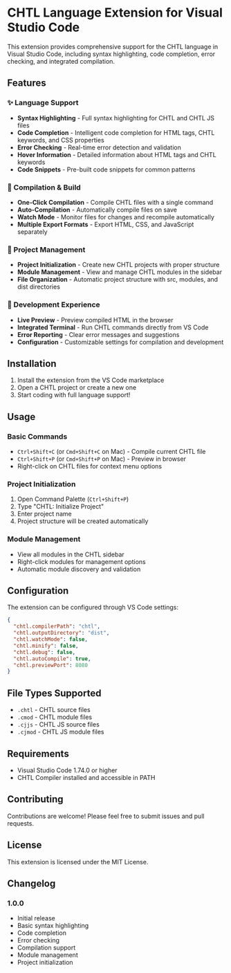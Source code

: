# CHTL Language Extension for Visual Studio Code

This extension provides comprehensive support for the CHTL language in Visual Studio Code, including syntax highlighting, code completion, error checking, and integrated compilation.

## Features

### ✨ Language Support
- **Syntax Highlighting** - Full syntax highlighting for CHTL and CHTL JS files
- **Code Completion** - Intelligent code completion for HTML tags, CHTL keywords, and CSS properties
- **Error Checking** - Real-time error detection and validation
- **Hover Information** - Detailed information about HTML tags and CHTL keywords
- **Code Snippets** - Pre-built code snippets for common patterns

### 🔧 Compilation & Build
- **One-Click Compilation** - Compile CHTL files with a single command
- **Auto-Compilation** - Automatically compile files on save
- **Watch Mode** - Monitor files for changes and recompile automatically
- **Multiple Export Formats** - Export HTML, CSS, and JavaScript separately

### 📁 Project Management
- **Project Initialization** - Create new CHTL projects with proper structure
- **Module Management** - View and manage CHTL modules in the sidebar
- **File Organization** - Automatic project structure with src, modules, and dist directories

### 🎨 Development Experience
- **Live Preview** - Preview compiled HTML in the browser
- **Integrated Terminal** - Run CHTL commands directly from VS Code
- **Error Reporting** - Clear error messages and suggestions
- **Configuration** - Customizable settings for compilation and development

## Installation

1. Install the extension from the VS Code marketplace
2. Open a CHTL project or create a new one
3. Start coding with full language support!

## Usage

### Basic Commands

- `Ctrl+Shift+C` (or `Cmd+Shift+C` on Mac) - Compile current CHTL file
- `Ctrl+Shift+P` (or `Cmd+Shift+P` on Mac) - Preview in browser
- Right-click on CHTL files for context menu options

### Project Initialization

1. Open Command Palette (`Ctrl+Shift+P`)
2. Type "CHTL: Initialize Project"
3. Enter project name
4. Project structure will be created automatically

### Module Management

- View all modules in the CHTL sidebar
- Right-click modules for management options
- Automatic module discovery and validation

## Configuration

The extension can be configured through VS Code settings:

```json
{
  "chtl.compilerPath": "chtl",
  "chtl.outputDirectory": "dist",
  "chtl.watchMode": false,
  "chtl.minify": false,
  "chtl.debug": false,
  "chtl.autoCompile": true,
  "chtl.previewPort": 8080
}
```

## File Types Supported

- `.chtl` - CHTL source files
- `.cmod` - CHTL module files
- `.cjjs` - CHTL JS source files
- `.cjmod` - CHTL JS module files

## Requirements

- Visual Studio Code 1.74.0 or higher
- CHTL Compiler installed and accessible in PATH

## Contributing

Contributions are welcome! Please feel free to submit issues and pull requests.

## License

This extension is licensed under the MIT License.

## Changelog

### 1.0.0
- Initial release
- Basic syntax highlighting
- Code completion
- Error checking
- Compilation support
- Module management
- Project initialization